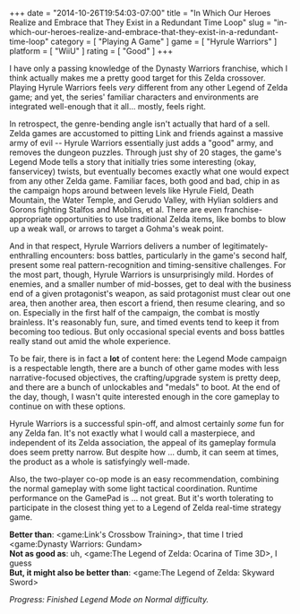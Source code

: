 +++
date = "2014-10-26T19:54:03-07:00"
title = "In Which Our Heroes Realize and Embrace that They Exist in a Redundant Time Loop"
slug = "in-which-our-heroes-realize-and-embrace-that-they-exist-in-a-redundant-time-loop"
category = [ "Playing A Game" ]
game = [ "Hyrule Warriors" ]
platform = [ "WiiU" ]
rating = [ "Good" ]
+++

I have only a passing knowledge of the Dynasty Warriors franchise, which I think actually makes me a pretty good target for this Zelda crossover.  Playing Hyrule Warriors feels <i>very</i> different from any other Legend of Zelda game; and yet, the series' familiar characters and environments are integrated well-enough that it all... mostly, feels right.

In retrospect, the genre-bending angle isn't actually that hard of a sell.  Zelda games are accustomed to pitting Link and friends against a massive army of evil -- Hyrule Warriors essentially just adds a "good" army, and removes the dungeon puzzles.  Through just shy of 20 stages, the game's Legend Mode tells a story that initially tries some interesting (okay, fanservicey) twists, but eventually becomes exactly what one would expect from any other Zelda game.  Familiar faces, both good and bad, chip in as the campaign hops around between levels like Hyrule Field, Death Mountain, the Water Temple, and Gerudo Valley, with Hylian soldiers and Gorons fighting Stalfos and Moblins, et al.  There are even franchise-appropriate opportunities to use traditional Zelda items, like bombs to blow up a weak wall, or arrows to target a Gohma's weak point.

And in that respect, Hyrule Warriors delivers a number of legitimately-enthralling encounters: boss battles, particularly in the game's second half, present some real pattern-recognition and timing-sensitive challenges.  For the most part, though, Hyrule Warriors is unsurprisingly mild.  Hordes of enemies, and a smaller number of mid-bosses, get to deal with the business end of a given protagonist's weapon, as said protagonist must clear out one area, then another area, then escort a friend, then resume clearing, and so on.  Especially in the first half of the campaign, the combat is mostly brainless.  It's reasonably fun, sure, and timed events tend to keep it from becoming too tedious.  But only occasional special events and boss battles really stand out amid the whole experience.

To be fair, there is in fact a <b>lot</b> of content here: the Legend Mode campaign is a respectable length, there are a bunch of other game modes with less narrative-focused objectives, the crafting/upgrade system is pretty deep, and there are a bunch of unlockables and "medals" to boot.  At the end of the day, though, I wasn't quite interested enough in the core gameplay to continue on with these options.

Hyrule Warriors is a successful spin-off, and almost certainly <i>some</i> fun for any Zelda fan.  It's not exactly what I would call a masterpiece, and independent of its Zelda association, the appeal of its gameplay formula does seem pretty narrow.  But despite how ... dumb, it can seem at times, the product as a whole is satisfyingly well-made.

Also, the two-player co-op mode is an easy recommendation, combining the normal gameplay with some light tactical coordination.  Runtime performance on the GamePad is ... not great.  But it's worth tolerating to participate in the closest thing yet to a Legend of Zelda real-time strategy game.

<b>Better than</b>: <game:Link's Crossbow Training>, that time I tried <game:Dynasty Warriors: Gundam>  
<b>Not as good as</b>: uh, <game:The Legend of Zelda: Ocarina of Time 3D>, I guess  
<b>But, it might also be better than</b>: <game:The Legend of Zelda: Skyward Sword>

<i>Progress: Finished Legend Mode on Normal difficulty.</i>